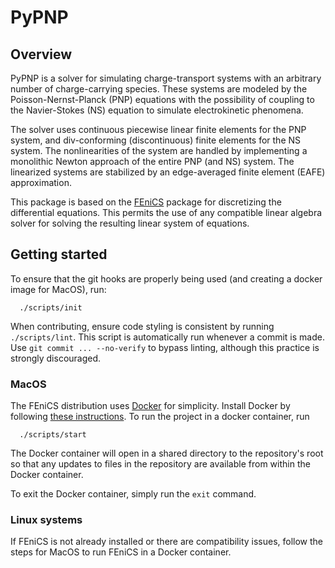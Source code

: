 # PyPNP

## Overview

PyPNP is a solver for simulating charge-transport systems with an arbitrary number of charge-carrying species.
These systems are modeled by the Poisson-Nernst-Planck (PNP) equations with the possibility of coupling to the Navier-Stokes (NS) equation to simulate electrokinetic phenomena.

The solver uses continuous piecewise linear finite elements for the PNP system, and div-conforming (discontinuous) finite elements for the NS system.
The nonlinearities of the system are handled by implementing a monolithic Newton approach of the entire PNP (and NS) system.
The linearized systems are stabilized by an edge-averaged finite element (EAFE) approximation.

This package is based on the [FEniCS](https://fenicsproject.org/) package for discretizing the differential equations.
This permits the use of any compatible linear algebra solver for solving the resulting linear system of equations.


## Getting started

To ensure that the git hooks are properly being used (and creating a docker image for MacOS), run:
```
  ./scripts/init
```

When contributing, ensure code styling is consistent by running `./scripts/lint`.
This script is automatically run whenever a commit is made.
Use `git commit ... --no-verify` to bypass linting, although this practice is strongly discouraged.

### MacOS

The FEniCS distribution uses [Docker](https://www.docker.com/) for simplicity.
Install Docker by following [these instructions](https://docs.docker.com/docker-for-mac/install/).
To run the project in a docker container, run
```
  ./scripts/start
```
The Docker container will open in a shared directory to the repository's root so that any updates to files in the repository are available from within the Docker container.

To exit the Docker container, simply run the `exit` command.

### Linux systems

If FEniCS is not already installed or there are compatibility issues, follow the steps for MacOS to run FEniCS in a Docker container.
